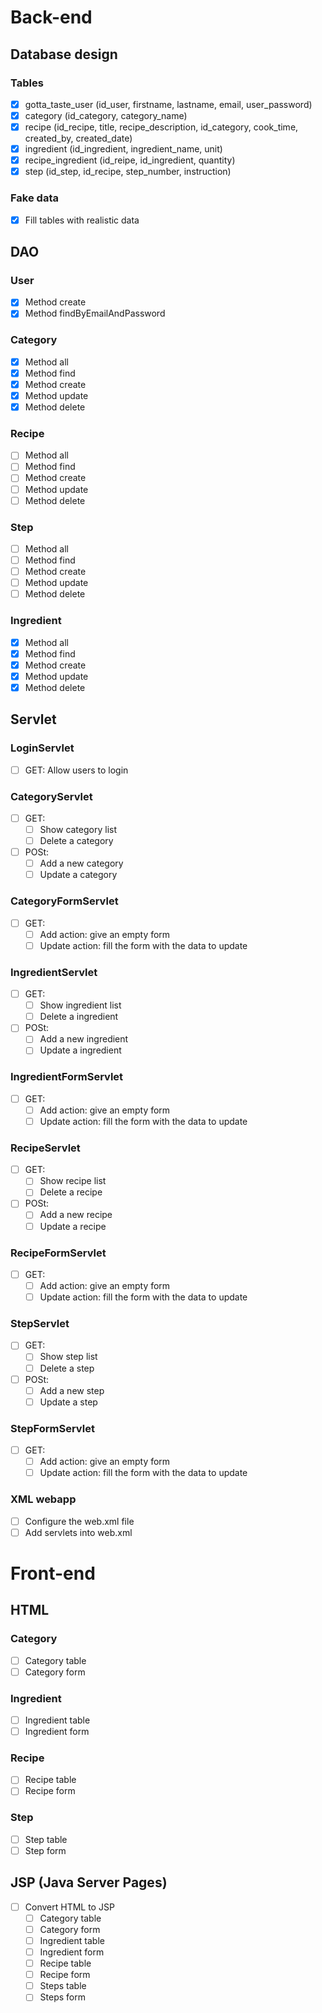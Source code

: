 # Back-end
## Database design
### Tables
- [x] gotta_taste_user (id_user, firstname, lastname, email, user_password)
- [x] category (id_category, category_name)
- [x] recipe (id_recipe, title, recipe_description, id_category, cook_time, created_by, created_date)
- [x] ingredient (id_ingredient, ingredient_name, unit)
- [x] recipe_ingredient (id_reipe, id_ingredient, quantity)
- [x] step (id_step, id_recipe, step_number, instruction)

### Fake data
- [x] Fill tables with realistic data

## DAO
### User
- [x] Method create
- [x] Method findByEmailAndPassword

### Category
- [x] Method all
- [x] Method find
- [x] Method create
- [x] Method update
- [x] Method delete

### Recipe
- [ ] Method all
- [ ] Method find
- [ ] Method create
- [ ] Method update
- [ ] Method delete

### Step
- [ ] Method all
- [ ] Method find
- [ ] Method create
- [ ] Method update
- [ ] Method delete

### Ingredient
- [x] Method all
- [x] Method find
- [x] Method create
- [x] Method update
- [x] Method delete

## Servlet
### LoginServlet
- [ ] GET: Allow users to login

### CategoryServlet
- [ ] GET:
    - [ ] Show category list
    - [ ] Delete a category
- [ ] POSt:
    - [ ] Add a new category
    - [ ] Update a category

### CategoryFormServlet
- [ ] GET:
    - [ ] Add action: give an empty form
    - [ ] Update action: fill the form with the data to update

### IngredientServlet
- [ ] GET:
    - [ ] Show ingredient list
    - [ ] Delete a ingredient
- [ ] POSt:
    - [ ] Add a new ingredient
    - [ ] Update a ingredient

### IngredientFormServlet
- [ ] GET:
    - [ ] Add action: give an empty form
    - [ ] Update action: fill the form with the data to update

### RecipeServlet
- [ ] GET:
    - [ ] Show recipe list
    - [ ] Delete a recipe
- [ ] POSt:
    - [ ] Add a new recipe
    - [ ] Update a recipe

### RecipeFormServlet
- [ ] GET:
    - [ ] Add action: give an empty form
    - [ ] Update action: fill the form with the data to update

### StepServlet
- [ ] GET:
    - [ ] Show step list
    - [ ] Delete a step
- [ ] POSt:
    - [ ] Add a new step
    - [ ] Update a step

### StepFormServlet
- [ ] GET:
    - [ ] Add action: give an empty form
    - [ ] Update action: fill the form with the data to update

### XML webapp
- [ ] Configure the web.xml file
- [ ] Add servlets into web.xml

# Front-end
## HTML
### Category
- [ ] Category table
- [ ] Category form

### Ingredient
- [ ] Ingredient table
- [ ] Ingredient form

### Recipe
- [ ] Recipe table
- [ ] Recipe form

### Step
- [ ] Step table
- [ ] Step form

## JSP (Java Server Pages)
- [ ] Convert HTML to JSP
    - [ ] Category table
    - [ ] Category form
    - [ ] Ingredient table
    - [ ] Ingredient form
    - [ ] Recipe table
    - [ ] Recipe form
    - [ ] Steps table
    - [ ] Steps form
